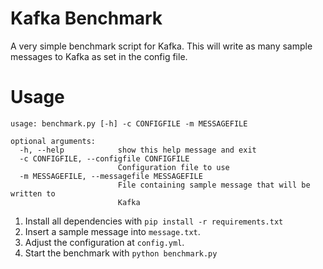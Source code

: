 # Kafka Benchmark

A very simple benchmark script for Kafka.
This will write as many sample messages to Kafka as set in the config file.

# Usage


    usage: benchmark.py [-h] -c CONFIGFILE -m MESSAGEFILE
    
    optional arguments:
      -h, --help            show this help message and exit
      -c CONFIGFILE, --configfile CONFIGFILE
                            Configuration file to use
      -m MESSAGEFILE, --messagefile MESSAGEFILE
                            File containing sample message that will be written to
                            Kafka

1. Install all dependencies with `pip install -r requirements.txt`
2. Insert a sample message into `message.txt`.
3. Adjust the configuration at `config.yml`.
4. Start the benchmark with `python benchmark.py`

